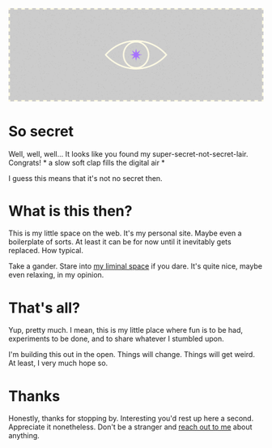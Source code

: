 ![The all seeing eye](/public/github-header.png)

# So secret

Well, well, well... It looks like you found my super-secret-not-secret-lair. Congrats! * a slow soft clap fills the digital air *

I guess this means that it's not no secret then.

# What is this then?

This is my little space on the web. It's my personal site. Maybe even a boilerplate of sorts. At least it can be for now until it inevitably gets replaced. How typical.

Take a gander. Stare into [my liminal space](https://novakdr.com) if you dare. It's quite nice, maybe even relaxing, in my opinion.

# That's all?

Yup, pretty much. I mean, this is my little place where fun is to be had, experiments to be done, and to share whatever I stumbled upon.

I'm building this out in the open. Things will change. Things will get weird. At least, I very much hope so.

# Thanks

Honestly, thanks for stopping by. Interesting you'd rest up here a second. Appreciate it nonetheless. Don't be a stranger and [reach out to me](mailto:novakdr23@gmail.com) about anything.
